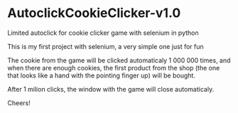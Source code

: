 # AutoclickCookieClicker-v1.0
Limited autoclick for cookie clicker game with selenium in python

This is my first project with selenium, a very simple one just for fun

The cookie from the game will be clicked automaticaly 1 000 000 times, and when there are enough cookies, 
the first product from the shop (the one that looks like a hand with the pointing finger up) will be bought.

After 1 milion clicks, the window with the game will close automaticaly.

Cheers!
